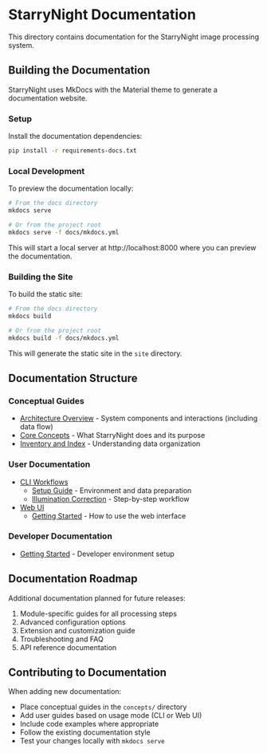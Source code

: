 # StarryNight Documentation

This directory contains documentation for the StarryNight image processing system.

## Building the Documentation

StarryNight uses MkDocs with the Material theme to generate a documentation website.

### Setup

Install the documentation dependencies:

```bash
pip install -r requirements-docs.txt
```

### Local Development

To preview the documentation locally:

```bash
# From the docs directory
mkdocs serve

# Or from the project root
mkdocs serve -f docs/mkdocs.yml
```

This will start a local server at http://localhost:8000 where you can preview the documentation.

### Building the Site

To build the static site:

```bash
# From the docs directory
mkdocs build

# Or from the project root
mkdocs build -f docs/mkdocs.yml
```

This will generate the static site in the `site` directory.

## Documentation Structure

### Conceptual Guides
- [Architecture Overview](architecture.md) - System components and interactions (including data flow)
- [Core Concepts](concepts/overview.md) - What StarryNight does and its purpose
- [Inventory and Index](concepts/inventory-index.md) - Understanding data organization

### User Documentation
- [CLI Workflows](user/cli-workflows/)
  * [Setup Guide](user/cli-workflows/setup.md) - Environment and data preparation
  * [Illumination Correction](user/cli-workflows/illumination-correction.md) - Step-by-step workflow
- [Web UI](user/web-ui/)
  * [Getting Started](user/web-ui/getting-started.md) - How to use the web interface

### Developer Documentation
- [Getting Started](developer/getting-started.md) - Developer environment setup

## Documentation Roadmap

Additional documentation planned for future releases:

1. Module-specific guides for all processing steps
2. Advanced configuration options
3. Extension and customization guide
4. Troubleshooting and FAQ
5. API reference documentation

## Contributing to Documentation

When adding new documentation:
- Place conceptual guides in the `concepts/` directory
- Add user guides based on usage mode (CLI or Web UI)
- Include code examples where appropriate
- Follow the existing documentation style
- Test your changes locally with `mkdocs serve`
